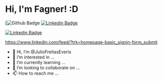 # Hi, I'm Fagner! :D

[![Github Badge](https://github.com/JulioFreitasEveris)
[![Linkedin Badge](https://www.linkedin.com/feed/?trk=homepage-basic_signin-form_submit)](https://www.linkedin.com/in/juliofreitas/)

[![Linkedin Badge](https://img.shields.io/badge/-LinkedIn-blue?style=flat-square&logo=Linkedin&logoColor=white&link=https://www.linkedin.com/in/juliofreitas/)](https://www.linkedin.com/in/juliofreitas/)


https://www.linkedin.com/feed/?trk=homepage-basic_signin-form_submit
- 👋 Hi, I’m @JulioFreitasEveris
- 👀 I’m interested in ...
- 🌱 I’m currently learning ...
- 💞️ I’m looking to collaborate on ...
- 📫 How to reach me ...

<!---
JulioFreitasEveris/JulioFreitasEveris is a ✨ special ✨ repository because its `README.md` (this file) appears on your GitHub profile.
You can click the Preview link to take a look at your changes.
--->
